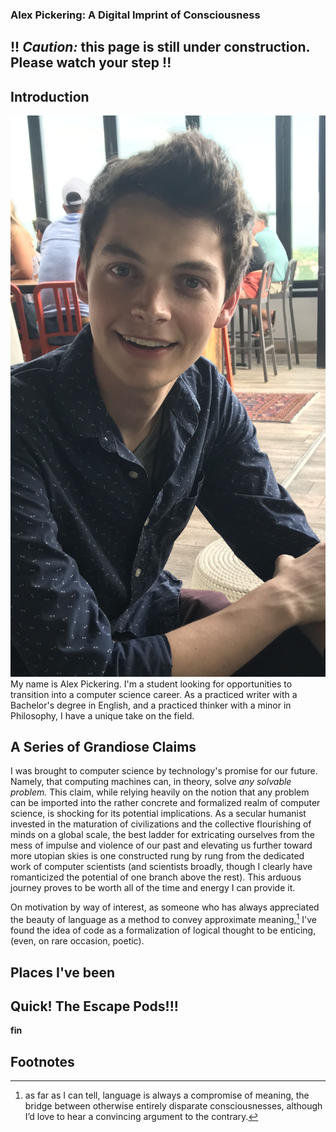 ### Alex Pickering: A Digital Imprint of Consciousness

## !! _Caution:_ this page is still under construction. Please watch your step !!

## Introduction

![profile_pic.png](img/profile_pic.PNG)
My name is Alex Pickering. I'm a student looking for opportunities to transition into a computer science career. As a practiced writer with a Bachelor's degree in English, and a practiced thinker with a minor in Philosophy, I have a unique take on the field. 

## A Series of Grandiose Claims

I was brought to computer science by technology's promise for our future. Namely, that computing machines can, in theory, solve _any solvable problem._ This claim, while relying heavily on the notion that any problem can be imported into the rather concrete and formalized realm of computer science, is shocking for its potential implications. As a secular humanist invested in the maturation of civilizations and the collective flourishing of minds on a global scale, the best ladder for extricating ourselves from the mess of impulse and violence of our past and elevating us further toward more utopian skies is one constructed rung by rung from the dedicated work of computer scientists (and scientists broadly, though I clearly have romanticized the potential of one branch above the rest). This arduous journey proves to be worth all of the time and energy I can provide it.

On motivation by way of interest, as someone who has always appreciated the beauty of language as a method to convey approximate meaning,[^1] I've found the idea of code as a formalization of logical thought to be enticing, (even, on rare occasion, poetic).



 



[^1]: as far as I can tell, language is always a compromise of meaning, the bridge between otherwise entirely disparate consciousnesses, although I’d love to hear a convincing argument to the contrary.

## Places I've been



## Quick! The Escape Pods!!!




__fin__


## Footnotes
